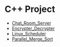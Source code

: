 # C++ Project

 * [Chat_Room_Server](./Chat_Room_Server)
 * [Encrypter_Decrypter](./Encrypter_Decrypter)
 * [Linux_Scheduler](./Linux_Scheduler)
 * [Parallel_Merge_Sort](./Parallel_Merge_Sort)

